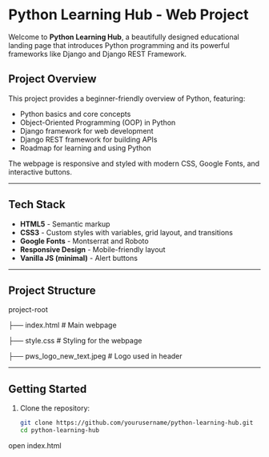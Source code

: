 #  Python Learning Hub - Web Project

Welcome to **Python Learning Hub**, a beautifully designed educational landing page that introduces Python programming and its powerful frameworks like Django and Django REST Framework.


##  Project Overview

This project provides a beginner-friendly overview of Python, featuring:

- Python basics and core concepts
- Object-Oriented Programming (OOP) in Python
- Django framework for web development
- Django REST framework for building APIs
- Roadmap for learning and using Python

The webpage is responsive and styled with modern CSS, Google Fonts, and interactive buttons.

---

##  Tech Stack

- **HTML5** - Semantic markup
- **CSS3** - Custom styles with variables, grid layout, and transitions
- **Google Fonts** - Montserrat and Roboto
- **Responsive Design** - Mobile-friendly layout
- **Vanilla JS (minimal)** - Alert buttons

---

##  Project Structure

 project-root
 
├── index.html           # Main webpage

├── style.css            # Styling for the webpage

├── pws_logo_new_text.jpeg  # Logo used in header

---

##  Getting Started

1. Clone the repository:
   ```bash
   git clone https://github.com/yourusername/python-learning-hub.git
   cd python-learning-hub

open index.html
